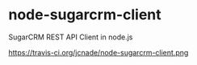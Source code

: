 node-sugarcrm-client
====================

SugarCRM REST API Client in node.js 

https://travis-ci.org/jcnade/node-sugarcrm-client.png

